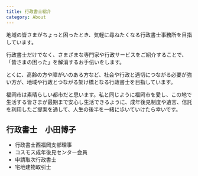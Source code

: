 ```yaml
---
title: 行政書士紹介
category: About
---
```


地域の皆さまがちょっと困ったとき、気軽に尋ねたくなる行政書士事務所を目指しています。

行政書士だけでなく、さまざまな専門家や行政サービスをご紹介することで、「皆さまの困った」を解消するお手伝いをします。

とくに、高齢の方や障がいのある方など、社会や行政と適切につながる必要が強い方が、地域や行政とつながる架け橋となる行政書士を目指しています。

福岡市は素晴らしい都市だと思います。私と同じように福岡市を愛し、この地で生活する皆さまが最期まで安心し生活できるように、成年後見制度や遺言、信託を利用したご提案を通して、人生の後半を一緒に歩いていけたら幸いです。

## 行政書士　小田博子

- 行政書士西福岡支部理事
- コスモス成年後見センター会員
- 申請取次行政書士
- 宅地建物取引士
